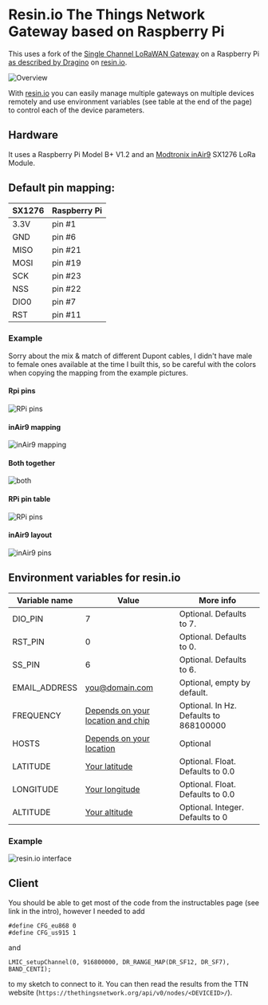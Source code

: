 # Resin.io The Things Network Gateway based on Raspberry Pi

This uses a fork of the [Single Channel LoRaWAN Gateway](https://github.com/tftelkamp/single_chan_pkt_fwd) on a Raspberry Pi [as described by Dragino](http://www.instructables.com/id/Use-Lora-Shield-and-RPi-to-Build-a-LoRaWAN-Gateway/) on [resin.io](http://resin.io).

![Overview](images/overview.jpg)

With [resin.io](http://resin.io) you can easily manage multiple gateways on multiple devices remotely and use environment variables (see table at the end of the page) to control each of the device parameters.

## Hardware

It uses a Raspberry Pi Model B+ V1.2 and an [Modtronix inAir9](http://modtronix.com/inair9.html) SX1276 LoRa Module.

## Default pin mapping:

| SX1276 | Raspberry Pi |
|--------|--------------|
| 3.3V   | pin #1       |
| GND    | pin #6       |
| MISO   | pin #21      |
| MOSI   | pin #19      |
| SCK    | pin #23      |
| NSS    | pin #22      |
| DIO0   | pin #7       |
| RST    | pin #11      |

### Example
Sorry about the mix & match of different Dupont cables, I didn't have male to female ones available at the time I built this, so be careful with the colors when copying the mapping from the example pictures.

#### Rpi pins
![RPi pins](images/rpi.jpg)
#### inAir9 mapping
![inAir9 mapping](images/breadboard.jpg)
#### Both together
![both](images/combined.jpg)
#### RPi pin table
![RPi pins](images/Pi-GPIO-header.png)
#### inAir9 layout
![inAir9 pins](images/inair_dimensions.gif)

## Environment variables for resin.io

| Variable name | Value                                                                                 | More info                              |
|---------------|---------------------------------------------------------------------------------------|----------------------------------------|
| DIO_PIN       | 7                                                                                     | Optional. Defaults to 7.               |
| RST_PIN       | 0                                                                                     | Optional. Defaults to 0.               |
| SS_PIN        | 6                                                                                     | Optional. Defaults to 6.               |
| EMAIL_ADDRESS | you@domain.com                                                                        | Optional, empty by default.            |
| FREQUENCY     | [Depends on your location and chip](https://github.com/TheThingsNetwork/gateway-conf) | Optional. In Hz. Defaults to 868100000 |
| HOSTS         | [Depends on your location](https://github.com/TheThingsNetwork/gateway-conf)          | Optional                               |
| LATITUDE      | [Your latitude](http://www.gps-coordinates.net/)                                      | Optional. Float. Defaults to 0.0       |
| LONGITUDE     | [Your longitude](http://www.gps-coordinates.net/)                                     | Optional. Float. Defaults to 0.0       |
| ALTITUDE      | [Your altitude](http://www.gps-coordinates.net/)                                      | Optional. Integer. Defaults to 0       |

### Example
![resin.io interface](images/resin_io_env_vars.png)

## Client

You should be able to get most of the code from the instructables page (see link in the intro), however I needed to add

```
#define CFG_eu868 0
#define CFG_us915 1
```
and

```
LMIC_setupChannel(0, 916800000, DR_RANGE_MAP(DR_SF12, DR_SF7),  BAND_CENTI);
```

to my sketch to connect to it. You can then read the results from the TTN website (`https://thethingsnetwork.org/api/v0/nodes/<DEVICEID>/`).